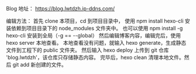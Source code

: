 Blog 地址：
https://blog.lwtdzh.ip-ddns.com/

编辑方法：
首先 clone 本项目，cd 到项目目录中，
使用 npm install hexo-cli 安装依赖到项目目录下的 node_modules 文件夹中。
也可以使用 npm install -g hexo-cli 安装到全局（-g == --global）
然后编辑博客内容，编辑完后，使用 hexo server 本地查看。
本地查看没有问题，就输入 hexo generate，生成静态文件到工程下的 public 文件夹。
然后输入 hexo deploy 上传到 git 仓库 'blog.lwtdzh'，该仓库只存储静态内容。
完毕后，hexo clean 清理本地文件。然后 git add 新创建的文件。
